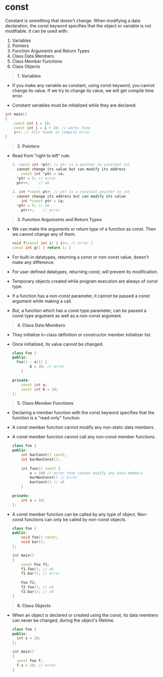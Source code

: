 # const

Constant is something that doesn't change. When modifying a data declaration, the const keyword specifies that the object or variable is not modifiable. It can be used with:

1. Variables
2. Pointers 
3. Function Arguments and Return Types 
4. Class Data Members 
5. Class Member Functions
6. Class Objects

> **1. Variables**

* If you make any variable as constant, using const keyword, you cannot change its value. If we try to change its value, we will get compile time error.

* Constant variables must be initialized while they are declared.

```c++
int main()
{
	const int i = 10;
    const int j = i + 10; // works fine
    i++; // this leads to compile error
}
```

> **2. Pointers**

* Read from "right to left" rule:

  ```c++
  1. const int *ptr; // ptr is a pointer to constant int
  - cannot change its value but can modify its address
      const int *ptr = &a;
  	*ptr = 5; // error
  	ptr++;    // ok
      
  2. int *const ptr; // ptr is a constant pointer to int
  - cannot change its address but can modify its value
      int *const ptr = &a;
  	*ptr = 5; // ok
      ptr++;    // error
  ```

> **3. Function Arguments and Return Types**

* We can make the arguments or return type of a function as const. Then we cannot change any of them. 

  ```c++
  void f(const int i) { i++; // error }
  const int g() { return 1; }
  ```

* For built-in datatypes, returning a const or non-const value, doesn't make any difference.
* For user defined datatypes, returning const, will prevent its modification.
* Temporary objects created while program execution are always of const type.
* If a function has a non-const parameter, it cannot be passed a const argument while making a call.
* But, a function which has a const type parameter, can be passed a const type argument as well as a non-const argument.

> **4. Class Data Members**

* They initialize in-class definition or constructor member initializer list.

* Once initialized, its value cannot be changed.

  ```c++
  class Foo {
  public:
  	Foo() : a(1) {
          b = 30; // error
      }
      
  private:
      const int a;
      const int b = 10;
  };
  ```

> **5. Class Member Functions**

* Declaring a member function with the const keyword specifies that the function is a "read-only" function.

* A const member function cannot modify any non-static data members. 

* A const member function cannot call any non-const member functions.

  ```c++
  class Foo {
  public:
      int barConst() const;
      int barNonConst();
      
      int func() const {
          x = 100 // error that cannot modify any data members
          barNonConst() // error
          barConst() // ok
      }
     
  private:
      int x = 10;
  };
  ```

* A const member function can be called by any type of object. Non-const functions can only be called by non-const objects.

  ```c++
  class Foo {
  public:
      void foo() const;
      void bar();
  };
  
  int main()
  {
      const Foo f1;
      f1.foo(); // ok
      f1.bar(); // error
      
      Foo f2;
      f2.foo(); // ok
      f2.bar(); // ok
  }
  ```

> **6. Class Objects**

* When an object is declared or created using the const, its data members can never be changed, during the object's lifetime.

  ```c++
  class Foo {
  public:
  	int x = 10;
  };
  
  int main()
  {
  	const Foo f;
  	f.x = 20; // error
  }
  ```

  